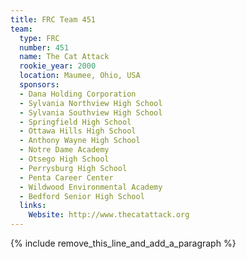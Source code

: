 ```yaml
---
title: FRC Team 451
team:
  type: FRC
  number: 451
  name: The Cat Attack
  rookie_year: 2000
  location: Maumee, Ohio, USA
  sponsors:
  - Dana Holding Corporation
  - Sylvania Northview High School
  - Sylvania Southview High School
  - Springfield High School
  - Ottawa Hills High School
  - Anthony Wayne High School
  - Notre Dame Academy
  - Otsego High School
  - Perrysburg High School
  - Penta Career Center
  - Wildwood Environmental Academy
  - Bedford Senior High School
  links:
    Website: http://www.thecatattack.org
---
```


{% include remove_this_line_and_add_a_paragraph %}
